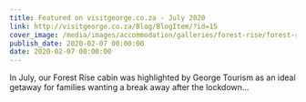 ```yaml
---
title: Featured on visitgeorge.co.za - July 2020
link: http://visitgeorge.co.za/Blog/BlogItem/?id=15
cover_image: /media/images/accommodation/galleries/forest-rise/forest-rise-12.jpg
publish_date: 2020-02-07 00:00:00
date: 2020-02-07 00:00:00
---
```


In July, our Forest Rise cabin was highlighted by George Tourism as an ideal getaway for families wanting a break away after the lockdown...
